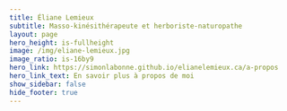 ```yaml
---
title: Éliane Lemieux
subtitle: Masso-kinésithérapeute et herboriste-naturopathe
layout: page
hero_height: is-fullheight
image: /img/eliane-lemieux.jpg
image_ratio: is-16by9
hero_link: https://simonlabonne.github.io/elianelemieux.ca/a-propos
hero_link_text: En savoir plus à propos de moi
show_sidebar: false
hide_footer: true
---
```

